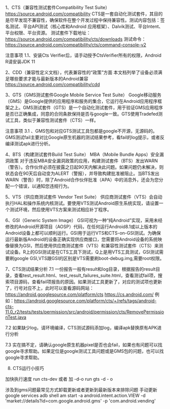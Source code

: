 1、CTS（兼容性测试套件Compatibility Test Suite）
https://source.android.com/compatibility
CTS是一套自动化测试套件，其目的是尽早发现不兼容性，确保软件在整个开发过程中保持兼容性。测试内容包括：签名测试、平台API测试（核心库和Android 应用框架）、Dalvik测试、平台Intent、平台权限、平台资源。
测试套件下载地址：
https://source.android.com/compatibility/cts/downloads
测试命令：
https://source.android.com/compatibility/cts/command-console-v2

注意事项
1.1、安装Cts Verifier后，请手动授予CtsVerifier所有的权限，Android R请安装JDK 11

2、CDD（兼容性定义文档），代表兼容性的“政策”方面
本文档列举了设备必须满足哪些要求才能与最新版本的Android兼容
https://source.android.com/compatibility/cdd

3、GTS（GMS测试套件Google Mobile Service Test Suite）
Google移动服务（GMS）是Google提供的应用程序和服务的集合，它运行在Android应用程序框架之上。GMS测试套件（GTS）是一个自动化测试套件，用于验证GMS应用程序是否已正确集成，同意的合同条款保持是否与google一致。GTS使用Tradefed测试工具，类似于兼容性测试套件（CTS）一样。

注意事项
3.1 、GMS包和对应GTS测试工具包都是google不开源，无源码的。GMS测试fail主要对比Google原生机器的测试结果参考，看fail的log提示，或者反编译测试apk进行分析。

4、BTS（构建测试套件Build Test Suite）
MBA（Mobile Bundle Apps）安全漏洞政策
对于违反MBA安全漏洞政策的应用，构建测试套件（BTS）发出WARN（警告）。合作伙伴必须在披露之日起90天内解决此问题。如果问题仍未解决，则状态会在90天后自动变为ALERT（警报），并导致构建批准被阻止。当BTS发出WARN（警告）时，除了Android合作伙伴批准（APA）中的消息外，还会为您分配一个错误，以通知您违规行为。

5、VTS（供应商测试套件 Vendor Test Suite）
供应商测试套件（VTS）会自动执行HAL和操作系统内核测试。要使用VTS测试Android原生系统实现，请设置一个测试环境，然后使用VTS方案来测试相应补丁程序。

6、GSI（Generic System Image）
GSI可视为一种“纯Android”实现，采用未经修改的Android开源项目（AOSP）代码，在任何运行Android8.1或以上版本的Android设备上都可以顺利运行。GSI用于运行VTS和CTS-on-GSI测试。为确保运行最新版Android的设备正确实现供应商接口，您需要将Android设备的系统映像替换为GSI，然后使用供应商测试套件（VTS）和兼容性测试套件（CTS）来测试设备。R上的GSI测试是在CTS工具下测试，Q上是用VTS工具测试，GSI测试需要刷google GSI,VTS跟GSI的区别是VTS需要刷boot-debug.img,需要root权限。

7、CTS测试结果分析
7.1 一份报告一般有result和log目录，根据报告的result目录，查看test_result.html、test_result_failures_suite.html，查看测试fail项，搜索项目源码，查看fail项报告的原因。如果测试工具更新了，对应的测试项也更新了，行号对应不上，此时可以查看源码网站：
https://android.googlesource.com/platform/cts
https://cs.android.com/
例如：https://android.googlesource.com/platform/cts/+/refs/tags/android-cts-11.0_r2/tests/tests/permission/src/android/permission/cts/RemovePermissionTest.java

7.2 如果缺少log，请环境编译，CTS测试源码添加log，编译apk替换原有APK进行分析

7.3 实在搞不定，请确认google原生机器pixel是否也会fail，如果也有问题可以找google寻求帮助。如果定位是google测试工具问题或是GMS包的问题，也可以找google寻求帮助。

8. CTS运行小技巧

加快执行速度
run cts-dev 或者 加 -d-o
run gts  -d - o

涉及到gms问题最常见方式卸载更新或者更新到最新版本来排除问题
手动更新 google services
adb shell am start -a android.intent.action.VIEW -d 'market://details?id=com.google.android.gms' -p 'com.android.vending'
